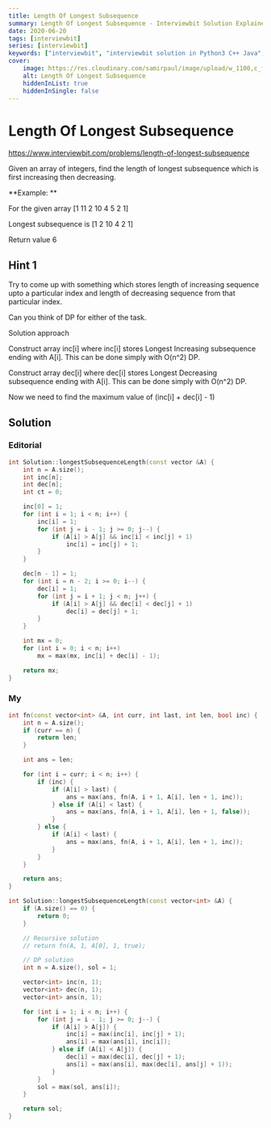 ```yaml
---
title: Length Of Longest Subsequence
summary: Length Of Longest Subsequence - Interviewbit Solution Explained
date: 2020-06-20
tags: [interviewbit]
series: [interviewbit]
keywords: ["interviewbit", "interviewbit solution in Python3 C++ Java", "Length Of Longest Subsequence Solution Explained"]
cover:
    image: https://res.cloudinary.com/samirpaul/image/upload/w_1100,c_fit,co_rgb:FFFFFF,l_text:Arial_75_bold:Length Of Longest Subsequence - Solution Explained/problem-solving.webp
    alt: Length Of Longest Subsequence
    hiddenInList: true
    hiddenInSingle: false
---
```


# Length Of Longest Subsequence

https://www.interviewbit.com/problems/length-of-longest-subsequence




Given an array of integers, find the length of longest subsequence which is first increasing then decreasing.

**Example: **

For the given array [1 11 2 10 4 5 2 1]

Longest subsequence is [1 2 10 4 2 1]

Return value 6

## Hint 1

Try to come up with something which stores length of increasing sequence upto a particular index and length of decreasing sequence from that particular index.

Can you think of DP for either of the task.

Solution approach

Construct array inc[i] where inc[i] stores Longest Increasing subsequence ending with A[i].
This can be done simply with O(n^2) DP.

Construct array dec[i] where dec[i] stores Longest Decreasing subsequence ending with A[i].
This can be done simply with O(n^2) DP.

Now we need to find the maximum value of (inc[i] + dec[i] - 1)

## Solution

### Editorial

```cpp
int Solution::longestSubsequenceLength(const vector &A) {
    int n = A.size();
    int inc[n];
    int dec[n];
    int ct = 0;

    inc[0] = 1;
    for (int i = 1; i < n; i++) {
        inc[i] = 1;
        for (int j = i - 1; j >= 0; j--) {
            if (A[i] > A[j] && inc[i] < inc[j] + 1)
                inc[i] = inc[j] + 1;
        }
    }

    dec[n - 1] = 1;
    for (int i = n - 2; i >= 0; i--) {
        dec[i] = 1;
        for (int j = i + 1; j < n; j++) {
            if (A[i] > A[j] && dec[i] < dec[j] + 1)
                dec[i] = dec[j] + 1;
        }
    }

    int mx = 0;
    for (int i = 0; i < n; i++)
        mx = max(mx, inc[i] + dec[i] - 1);

    return mx;
}
```
### My

```cpp
int fn(const vector<int> &A, int curr, int last, int len, bool inc) {
    int n = A.size();
    if (curr == n) {
        return len;
    }

    int ans = len;

    for (int i = curr; i < n; i++) {
        if (inc) {
            if (A[i] > last) {
                ans = max(ans, fn(A, i + 1, A[i], len + 1, inc));
            } else if (A[i] < last) {
                ans = max(ans, fn(A, i + 1, A[i], len + 1, false));
            }
        } else {
            if (A[i] < last) {
                ans = max(ans, fn(A, i + 1, A[i], len + 1, inc));
            }
        }
    }

    return ans;
}

int Solution::longestSubsequenceLength(const vector<int> &A) {
    if (A.size() == 0) {
        return 0;
    }

    // Recursive solution
    // return fn(A, 1, A[0], 1, true);

    // DP solution
    int n = A.size(), sol = 1;

    vector<int> inc(n, 1);
    vector<int> dec(n, 1);
    vector<int> ans(n, 1);

    for (int i = 1; i < n; i++) {
        for (int j = i - 1; j >= 0; j--) {
            if (A[i] > A[j]) {
                inc[i] = max(inc[i], inc[j] + 1);
                ans[i] = max(ans[i], inc[i]);
            } else if (A[i] < A[j]) {
                dec[i] = max(dec[i], dec[j] + 1);
                ans[i] = max(ans[i], max(dec[i], ans[j] + 1));
            }
        }
        sol = max(sol, ans[i]);
    }

    return sol;
}
```
